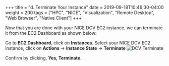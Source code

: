 +++
title = "d. Terminate Your Instance"
date = 2019-09-18T10:46:30-04:00
weight = 200
tags = ["HPC", "NICE", "Visualization", "Remote Desktop", "Web Browser", "Native Client"]
+++

Now that you are done with your NICE DCV EC2 instance, we can terminate it from the EC2 Dashboard as shown below:

Go to **EC2 Dashboard**, click on **Instances**. Select your NICE DCV EC2 instance, click on **Actions** -> **Instance State** -> **Terminate**
![DCV Terminate](/images/nice-dcv/Terminate-DCV-EC2.png)


Confirm by clicking, **Yes, Terminate**.



